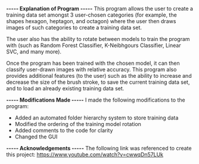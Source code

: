 **----- Explanation of Program -----**
This program allows the user to create a training data set amongst 3 user-chosen categories 
(for example, the shapes hexagon, heptagon, and octagon) where the user then draws images of 
such categories to create a training data set. 

The user also has the ability to rotate between models to train the program with (such as Random Forest Classifier,
K-Neibhgours Classifier, Linear SVC, and many more). 

Once the program has been trained with the chosen model, it can then classify user-drawn images with relative
accuracy. This program also provides additional features (to the user) such as the ability to increase and 
decrease the size of the brush stroke, to save the current training data set, and to load an
already existing training data set.


**----- Modifications Made -----**
I made the following modifications to the program:
- Added an automated folder hierarchy system to store training data
- Modified the ordering of the training model rotation
- Added comments to the code for clarity
- Changed the GUI


**----- Acknowledgements -----** 
The following link was referenced to create this project:
https://www.youtube.com/watch?v=cwwqDn57LUk